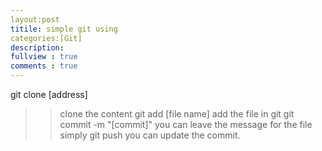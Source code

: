 ```yaml
---
layout:post
titile: simple git using
categories:[Git]
description:
fullview : true
comments : true
---
```


git clone [address] 
>>clone the content
git add [file name]
>> add the file in git
git commit -m "[commit]"
>> you can leave the message for the file simply
git push 
>> you can update the commit.
>> 